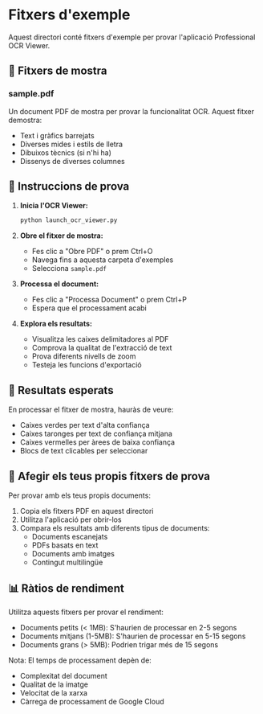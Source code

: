 # Fitxers d'exemple

Aquest directori conté fitxers d'exemple per provar l'aplicació Professional OCR Viewer.

## 📄 Fitxers de mostra

### sample.pdf
Un document PDF de mostra per provar la funcionalitat OCR. Aquest fitxer demostra:
- Text i gràfics barrejats
- Diverses mides i estils de lletra
- Dibuixos tècnics (si n'hi ha)
- Dissenys de diverses columnes

## 🧪 Instruccions de prova

1. **Inicia l'OCR Viewer:**
   ```bash
   python launch_ocr_viewer.py
   ```

2. **Obre el fitxer de mostra:**
   - Fes clic a "Obre PDF" o prem Ctrl+O
   - Navega fins a aquesta carpeta d'exemples
   - Selecciona `sample.pdf`

3. **Processa el document:**
   - Fes clic a "Processa Document" o prem Ctrl+P
   - Espera que el processament acabi

4. **Explora els resultats:**
   - Visualitza les caixes delimitadores al PDF
   - Comprova la qualitat de l'extracció de text
   - Prova diferents nivells de zoom
   - Testeja les funcions d'exportació

## 📝 Resultats esperats

En processar el fitxer de mostra, hauràs de veure:
- Caixes verdes per text d'alta confiança
- Caixes taronges per text de confiança mitjana
- Caixes vermelles per àrees de baixa confiança
- Blocs de text clicables per seleccionar

## 🔄 Afegir els teus propis fitxers de prova

Per provar amb els teus propis documents:

1. Copia els fitxers PDF en aquest directori
2. Utilitza l'aplicació per obrir-los
3. Compara els resultats amb diferents tipus de documents:
   - Documents escanejats
   - PDFs basats en text
   - Documents amb imatges
   - Contingut multilingüe

## 📊 Ràtios de rendiment

Utilitza aquests fitxers per provar el rendiment:
- Documents petits (< 1MB): S'haurien de processar en 2-5 segons
- Documents mitjans (1-5MB): S'haurien de processar en 5-15 segons
- Documents grans (> 5MB): Podrien trigar més de 15 segons

Nota: El temps de processament depèn de:
- Complexitat del document
- Qualitat de la imatge
- Velocitat de la xarxa
- Càrrega de processament de Google Cloud
